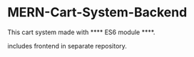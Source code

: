 # MERN-Cart-System-Backend

This cart system made with **** ES6 module ****.

includes frontend in separate repository.

